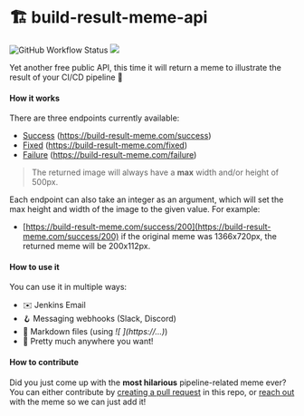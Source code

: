 # 🏗️ build-result-meme-api

![GitHub Workflow Status](https://img.shields.io/github/actions/workflow/status/Nachichuri/build-result-meme-api/build.yaml?style=flat-square)
![](https://img.shields.io/github/license/nachichuri/build-result-meme-api?color=orange&style=flat-square)

Yet another free public API, this time it will return a meme to illustrate the result of your CI/CD pipeline 🦑

#### How it works

There are three endpoints currently available:
* [Success](https://build-result-meme.com/success) (https://build-result-meme.com/success)
* [Fixed](https://build-result-meme.com/fixed) (https://build-result-meme.com/fixed)
* [Failure](https://build-result-meme.com/failure) (https://build-result-meme.com/failure)

> The returned image will always have a **max** width and/or height of 500px.

Each endpoint can also take an integer as an argument, which will set the max height and width of the image to the given value. For example:
* [https://build-result-meme.com/success/200](https://build-result-meme.com/success/200) if the original meme was 1366x720px, the returned meme will be 200x112px.

#### How to use it

You can use it in multiple ways:
* ✉️ Jenkins Email
* 🪝 Messaging webhooks (Slack, Discord)
* 📝 Markdown files (using _\!\[ ]\(https://...)_)
* 🤯 Pretty much anywhere you want!

#### How to contribute

Did you just come up with the **most hilarious** pipeline-related meme ever? You can either contribute by [creating a pull request](https://github.com/firstcontributions/first-contributions) in this repo, or [reach out](mailto:nachichuri@gmail.com) with the meme so we can just add it!
